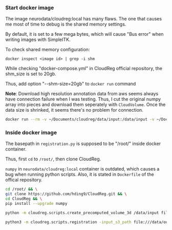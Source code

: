 ### Start docker image
The image neurodata/cloudreg:local has many flaws. The one that causes me most of time to debug is the shared memory settings.

By default, it is set to a few mega bytes, which will cause "Bus error" when writing images with SimpleITK.

To check shared memory configuration:

```
docker inspect <image id> | grep -i shm
```


While checking "docker-compose.yml" in CloudReg official repository, the shm_size is set to 20gb.

Thus, add option "--shm-size=20gb" to `docker run` command

**Note**: Download high resolution annotation data from aws seems always have connection failure when I was testing. Thus, I cut the original numpy array into pieces and download them seperately with `CloudVolume`. Once the data size is shrinked, it seems there's no problem for connection.

```bash
docker run --rm -v ~/Documents/cloudreg/data/input:/data/input -v ~/Documents/cloudreg/data/output:/data/output -v ~/Documents/cloudreg/data/downloads:~/CloudReg/cloudreg/registration/atlases --shm-size=20gb -ti neurodata/cloudreg:local
```

### Inside docker image
The basepath in `registration.py` is supposed to be "/root/" inside docker container.

Thus, first `cd` to `/root/`, then clone CloudReg.

`numpy` in `neurodata/cloudreg:local` container is outdated, which causes a bug when running python scripts. Also, it is stated in `Dockerfile` of the offical repository.


```bash
cd /root/ && \
git clone https://github.com/hding9/CloudReg.git && \
cd CloudReg && \
pip install --upgrade numpy
```

```bash
python -m cloudreg.scripts.create_precomputed_volume_3d /data/input file:///data/output
```

```bash
python3 -m cloudreg.scripts.registration -input_s3_path file:///data/output  --output_s3_path file:///data/output  -log_s3_path file:///data/output -orientation SLA
```
